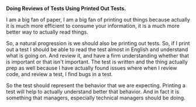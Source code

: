 **Doing Reviews of Tests Using Printed Out Tests.**

I am a big fan of paper, I am a big fan of printing out things because actually it is much more efficient to consume your information, it is a much more better way to actually read things.

So, a natural progression is we should also be printing out tests. So, if I print out a test I should be able to read the test almost in English and understand what is going on. And review it, and have a firm understanding whether that is important or that isn't important. The test is written and the thing actually prep as well because I have actually found issues where when I review code, and review a test, I find bugs in a test.

So the test should represent the behavior that we are expecting. Printing a test will help to actually understand better that behavior. And in fact it is something that managers, especially technical managers should be doing.
